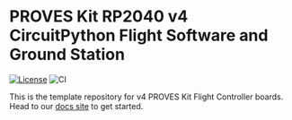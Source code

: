 # PROVES Kit RP2040 v4 CircuitPython Flight Software and Ground Station

[![License](https://img.shields.io/badge/license-MIT-blue.svg)](LICENSE)
![CI](https://github.com/proveskit/CircuitPython_RP2040_v4/actions/workflows/ci.yaml/badge.svg)

This is the template repository for v4 PROVES Kit Flight Controller boards. Head to our [docs site](https://proveskit.github.io/pysquared/) to get started.
